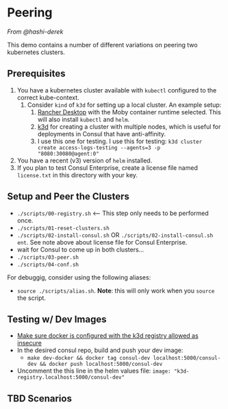 # Peering

_From @hashi-derek_

This demo contains a number of different variations on peering two kubernetes clusters.

## Prerequisites

1. You have a kubernetes cluster available with `kubectl` configured to the correct kube-context.
    1. Consider `kind` of `k3d` for setting up a local cluster. An example setup:
        1. [Rancher Desktop](https://rancherdesktop.io/) with the Moby container runtime selected. This will also install `kubectl` and `helm`. 
        1. [k3d](https://k3d.io/) for creating a cluster with multiple nodes, which is useful for deployments in Consul that have anti-affinity. 
        1. I use this one for testing. I use this for testing: `k3d cluster create access-logs-testing --agents=3 -p "8080:30080@agent:0"`
1. You have a recent (v3) version of `helm` installed.
1. If you plan to test Consul Enterprise, create a license file named `license.txt` in this directory with your key.

## Setup and Peer the Clusters

* `./scripts/00-registry.sh` <-- This step only needs to be performed once.
* `./scripts/01-reset-clusters.sh`
* `./scripts/02-install-consul.sh` OR `./scripts/02-install-consul.sh ent`. See note above about license file for Consul Enterprise.
* wait for Consul to come up in both clusters...
* `./scripts/03-peer.sh`
* `./scripts/04-conf.sh`

For debuggig, consider using the following aliases:
* `source ./scripts/alias.sh`. **Note**: this will only work when you `source` the script.

## Testing w/ Dev Images

* [Make sure docker is configured with the k3d registry allowed as insecure](https://docs.docker.com/registry/insecure/)
* In the desired consul repo, build and push your dev image:
    * `make dev-docker && docker tag consul-dev localhost:5000/consul-dev && docker push localhost:5000/consul-dev`
* Uncomment the this line in the helm values file: `image: "k3d-registry.localhost:5000/consul-dev"`


## TBD Scenarios
